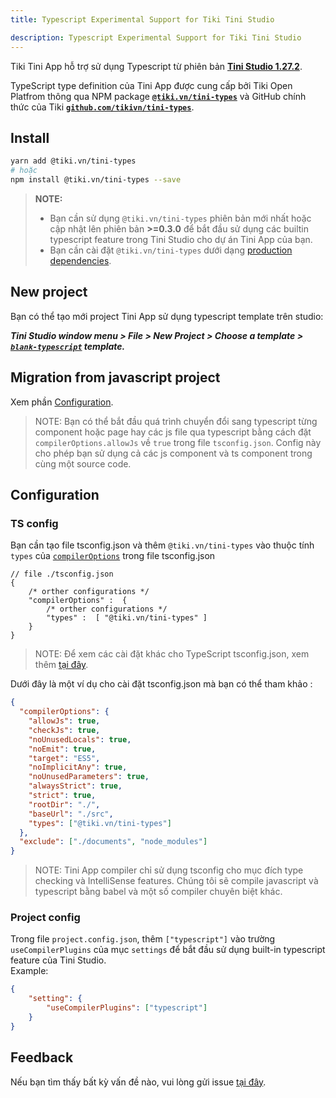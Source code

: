```yaml
---
title: Typescript Experimental Support for Tiki Tini Studio

description: Typescript Experimental Support for Tiki Tini Studio
---
```


Tiki Tini App hỗ trợ sử dụng Typescript từ phiên bản [**Tini Studio 1.27.2**](https://developers.tiki.vn/downloads).

TypeScript type definition của Tini App được cung cấp bởi Tiki Open Platfrom thông qua NPM package **[`@tiki.vn/tini-types`](https://www.npmjs.com/package/@tiki.vn/tini-types)** và GitHub chính thức của Tiki **[`github.com/tikivn/tini-types`](https://github.com/tikivn/tini-types)**.


## Install 
```bash
yarn add @tiki.vn/tini-types
# hoặc
npm install @tiki.vn/tini-types --save 
```

> **NOTE:**
> - Bạn cần sử dụng `@tiki.vn/tini-types` phiên bản mới nhất hoặc cập nhật lên phiên bản **>=0.3.0** để bắt đầu sử dụng các builtin typescript feature trong Tini Studio cho dự án Tini App của bạn.
> - Bạn cần cài đặt `@tiki.vn/tini-types` dưới dạng [production dependencies](https://docs.npmjs.com/cli/v7/configuring-npm/package-json#dependencies).

## New project
Bạn có thể tạo mới project Tini App sử dụng typescript template trên studio:

_**Tini Studio window menu > File > New Project > Choose a template > [`blank-typescript`](https://github.com/tikivn/miniapp-getting-started/tree/main/blank-typescript) template.**_
## Migration from javascript project
Xem phần [Configuration](#configuration).
> NOTE: Bạn có thể bắt đầu quá trình chuyển đổi sang typescript  từng  component hoặc page hay các js file qua typescript bằng cách đặt `compilerOptions.allowJs` về `true` trong file `tsconfig.json`. Config này cho phép bạn sử dụng cả các js component và ts component trong cùng một source code.

## Configuration
### TS config
Bạn cần tạo file tsconfig.json và thêm `@tiki.vn/tini-types` vào thuộc tính `types` của [`compilerOptions`](https://www.typescriptlang.org/tsconfig#compilerOptions) trong file tsconfig.json
```TS
// file ./tsconfig.json
{
    /* orther configurations */
    "compilerOptions" :  {
        /* orther configurations */
        "types" :  [ "@tiki.vn/tini-types" ]
    }
}
```
> NOTE: Để xem các cài đặt khác cho TypeScript tsconfig.json, xem thêm [tại đây](https://www.typescriptlang.org/tsconfig).

Dưới đây là một ví dụ cho cài đặt tsconfig.json mà bạn có thể tham khảo :
```json
{
  "compilerOptions": {
    "allowJs": true,
    "checkJs": true,
    "noUnusedLocals": true,
    "noEmit": true,
    "target": "ES5",
    "noImplicitAny": true,
    "noUnusedParameters": true,
    "alwaysStrict": true,
    "strict": true,
    "rootDir": "./",
    "baseUrl": "./src",
    "types": ["@tiki.vn/tini-types"]
  },
  "exclude": ["./documents", "node_modules"]
}
```
>NOTE: Tini App compiler chỉ sử dụng tsconfig cho mục đích type checking và IntelliSense features. Chúng tôi sẽ compile javascript và typescript bằng babel và một số compiler chuyên biệt khác.

### Project config
Trong file `project.config.json`, thêm `["typescript"]` vào trường `useCompilerPlugins` của mục  `settings` để bắt đầu sử dụng built-in typescript  feature của Tini Studio.  
Example:
```json
{
    "setting": {
        "useCompilerPlugins": ["typescript"]
    }
}
```
## Feedback
Nếu bạn tìm thấy bất kỳ vấn đề nào, vui lòng gửi issue [tại đây](https://github.com/tikivn/tini-types/issues).
